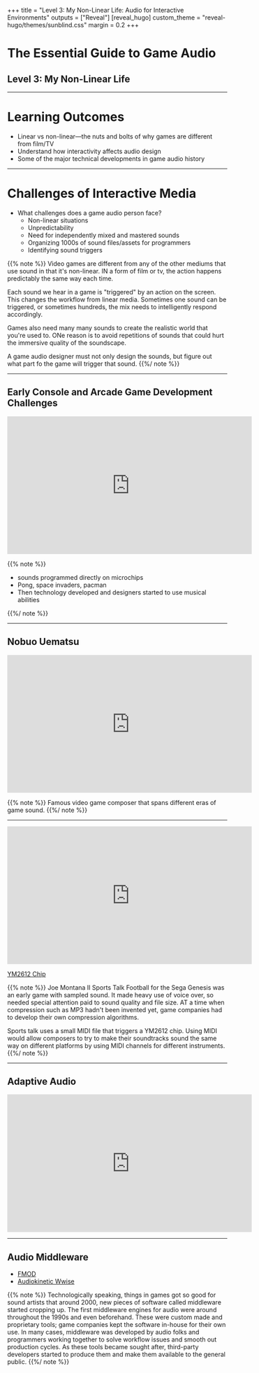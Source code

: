 +++
title =  "Level 3: My Non-Linear Life: Audio for Interactive Environments"
outputs = ["Reveal"]
[reveal_hugo]
custom_theme = "reveal-hugo/themes/sunblind.css"
margin = 0.2
+++

# The Essential Guide to Game Audio

## Level 3: My Non-Linear Life

---

# Learning Outcomes

- Linear vs non\-linear—the nuts and bolts of why games are different from film/TV
- Understand how interactivity affects audio design
- Some of the major technical developments in game audio history

---

# Challenges of Interactive Media

- What challenges does a game audio person face?
  - Non-linear situations
  - Unpredictability
  - Need for independently mixed and mastered sounds
  - Organizing 1000s of sound files/assets for programmers
  - Identifying sound triggers

{{% note %}}
Video games are different from any of the other mediums that use sound in that it's non-linear. IN a form of film or tv, the action happens predictably the same way each time.

Each sound we hear in a game is "triggered" by an action on the screen. This changes the workflow from linear media. Sometimes one sound can be triggered, or sometimes hundreds, the mix needs to intelligently respond accordingly.

Games also need many many sounds to create the realistic world that you're used to. ONe reason is to avoid repetitions of sounds that could hurt the immersive quality of the soundscape.

A game audio designer must not only design the sounds, but figure out what part fo the game will trigger that sound.
{{%/ note %}}

---

## Early Console and Arcade Game Development Challenges

<iframe width="560" height="315" src="https://www.youtube.com/embed/jlLPbLdHAJ0" title="YouTube video player" frameborder="0" allow="accelerometer; autoplay; clipboard-write; encrypted-media; gyroscope; picture-in-picture; web-share" allowfullscreen></iframe>

{{% note %}}

- sounds programmed directly on microchips
- Pong, space invaders, pacman
- Then technology developed and designers started to use musical abilities

{{%/ note %}}

---

## Nobuo Uematsu

<iframe width="560" height="315" src="https://www.youtube.com/embed/CED4Kf6oHZc" title="YouTube video player" frameborder="0" allow="accelerometer; autoplay; clipboard-write; encrypted-media; gyroscope; picture-in-picture; web-share" allowfullscreen></iframe>

{{% note %}}
Famous video game composer that spans different eras of game sound.
{{%/ note %}}

---

<iframe width="560" height="315" src="https://www.youtube.com/embed/B7Ix5XDPcNE" title="YouTube video player" frameborder="0" allow="accelerometer; autoplay; clipboard-write; encrypted-media; gyroscope; picture-in-picture; web-share" allowfullscreen></iframe>

[YM2612 Chip](https://en.wikipedia.org/wiki/Yamaha_YM2612#cite_ref-YM3438_1-0)

{{% note %}}
Joe Montana II Sports Talk Football for the Sega Genesis was an early game with sampled sound. It made heavy use of voice over, so needed special attention paid to sound quality and file size. AT a time when compression such as MP3 hadn't been invented yet, game companies had to develop their own compression algorithms.

Sports talk uses a small MIDI file that triggers a YM2612 chip. Using MIDI would allow composers to try to make their soundtracks sound the same way on different platforms by using MIDI channels for different instruments.
{{%/ note %}}

---

## Adaptive Audio

<iframe width="560" height="315" src="https://www.youtube.com/embed/p-FLWabby4Y" title="YouTube video player" frameborder="0" allow="accelerometer; autoplay; clipboard-write; encrypted-media; gyroscope; picture-in-picture" allowfullscreen></iframe>

---

## Audio Middleware

- [FMOD](https://fmod.com/)
- [Audiokinetic Wwise](https://www.audiokinetic.com/en/)

{{% note %}}
Technologically speaking, things in games got so good for sound artists that around 2000, new pieces of software called middleware started cropping up. The first middleware engines for audio were around throughout the 1990s and even beforehand. These were custom made and proprietary tools; game companies kept the software in-house for their own use. In many cases, middleware was developed by audio folks and programmers working together to solve workflow issues and smooth out production cycles. As these tools became sought after, third-party developers started to produce them and make them available to the general public.
{{%/ note %}}
